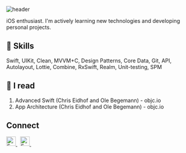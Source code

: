 ![header](https://capsule-render.vercel.app/api?type=waving&color=gradient&height=200&section=header&text=🇺🇦%20I%27m%20Emin%20Saleck%F0%9F%8C%A9&animation=twinkling&fontSize=40)

iOS enthusiast. I'm actively learning new technologies and developing personal projects.

## **🔧 Skills**
<p>
Swift, UIKit, Clean, MVVM+C, Design Patterns, Core Data, Git, API, Autolayout, Lottie, Combine, RxSwift, Realm, Unit-testing, SPM
</p>

## **📖 I read**
1. Advanced Swift (Chris Eidhof and Ole Begemann) - objc.io
2. App Architecture (Chris Eidhof and Ole Begemann) - objc.io


## **Connect**
 <a href="https://www.linkedin.com/in/eminsaleck1001/" target="_blank"> 
   <img align="" alt="Emin's LinkedIn" width="25px" src="https://www.vectorlogo.zone/logos/linkedin/linkedin-icon.svg" /> 
 </a> &nbsp;
<a href="mailto:lemin08@gmail.com" target="_blank"> 
   <img align="" alt="Emin's LinkedIn" width="25px" src="https://www.vectorlogo.zone/logos/gmail/gmail-icon.svg" /> 
 </a> &nbsp;
 <br>
<br>
<br>
